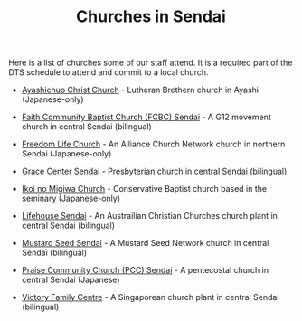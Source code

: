 ﻿---
id: churches
title: Churches in Sendai
---

Here is a list of churches some of our staff attend. It is a required part of the DTS schedule to attend and commit to a local church.

- [Ayashichuo Christ Church](https://ayashi.clbj.org/) - Lutheran Brethern church in Ayashi (Japanese-only)

- [Faith Community Baptist Church (FCBC) Sendai](https://fcbcsendai.org/) - A G12 movement church in central Sendai (bilingual)

- [Freedom Life Church](https://www.freedomlifesendai.org/) - An Alliance Church Network church in northern Sendai (Japanese-only)

- [Grace Center Sendai](https://www.gracecentersendai.com/worship) - Presbyterian church in central Sendai (bilingual)

- [Ikoi no Migiwa Church](https://ikoinomigiwa.weebly.com/) - Conservative Baptist church based in the seminary (Japanese-only)

- [Lifehouse Sendai](https://mylifehouse.com/sendai/) - An Austrailian Christian Churches church plant in central Sendai (bilingual)

- [Mustard Seed Sendai](https://www.mustardseedsendai.com/) - A Mustard Seed Network church in central Sendai (bilingual)

- [Praise Community Church (PCC) Sendai](https://www.pccsendai.com/) - A pentecostal church in central Sendai (Japanese)

- [Victory Family Centre](https://www.victoryjapan.jp/sendai) - A Singaporean church plant in central Sendai (bilingual)
